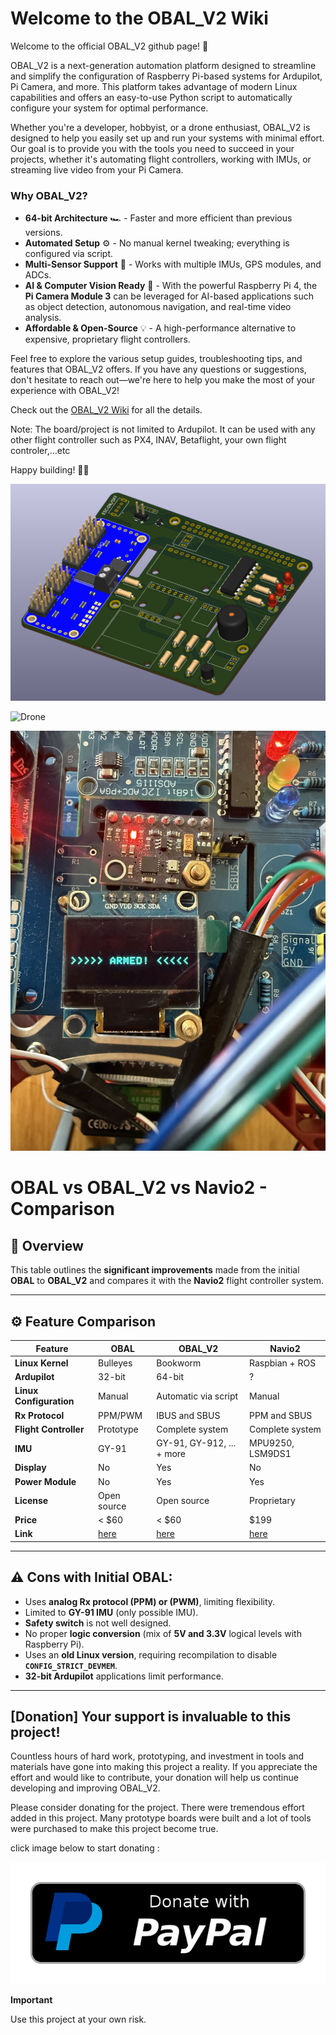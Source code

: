 # Welcome to the OBAL_V2 Wiki

Welcome to the official OBAL_V2 github page! 🚀

OBAL_V2 is a next-generation automation platform designed to streamline and simplify the configuration of Raspberry Pi-based systems for Ardupilot, Pi Camera, and more. This platform takes advantage of modern Linux capabilities and offers an easy-to-use Python script to automatically configure your system for optimal performance.

Whether you're a developer, hobbyist, or a drone enthusiast, OBAL_V2 is designed to help you easily set up and run your systems with minimal effort. Our goal is to provide you with the tools you need to succeed in your projects, whether it's automating flight controllers, working with IMUs, or streaming live video from your Pi Camera.

### Why OBAL_V2?  
- **64-bit Architecture** 🏎️ - Faster and more efficient than previous versions.  
- **Automated Setup** ⚙️ - No manual kernel tweaking; everything is configured via script.  
- **Multi-Sensor Support** 📡 - Works with multiple IMUs, GPS modules, and ADCs.  
- **AI & Computer Vision Ready** 🤖 - With the powerful Raspberry Pi 4, the **Pi Camera Module 3** can be leveraged for AI-based applications such as object detection, autonomous navigation, and real-time video analysis.  
- **Affordable & Open-Source** 💡 - A high-performance alternative to expensive, proprietary flight controllers.  


Feel free to explore the various setup guides, troubleshooting tips, and features that OBAL_V2 offers. If you have any questions or suggestions, don't hesitate to reach out—we're here to help you make the most of your experience with OBAL_V2!

Check out the [OBAL_V2 Wiki](https://github.com/akhodeir/OBAL_V2/wiki) for all the details.

Note: The board/project is not limited to Ardupilot. It can be used with any other flight controller such as PX4, INAV, Betaflight, your own flight controler,...etc

Happy building! 🚁✨

![3D PCB](photo/pcb_3d.png)

![Drone](photo/IMG_9943.jpeg)

![Armed](photo/IMG_9940.jpeg)



# OBAL vs OBAL_V2 vs Navio2 - Comparison

## 🚀 Overview
This table outlines the **significant improvements** made from the initial **OBAL** to **OBAL_V2** and compares it with the **Navio2** flight controller system.

---

## ⚙️ **Feature Comparison**

| Feature                | OBAL          | OBAL_V2        | Navio2             |
|------------------------|---------------|----------------|--------------------|
| **Linux Kernel**        | Bulleyes      | Bookworm       | Raspbian + ROS     |
| **Ardupilot**           | 32-bit        | 64-bit         | ?                  |
| **Linux Configuration** | Manual        | Automatic via script | Manual        |
| **Rx Protocol**         | PPM/PWM           | IBUS and SBUS  | PPM and SBUS       |
| **Flight Controller**   | Prototype     | Complete system| Complete system    |
| **IMU**                 | GY-91         | GY-91, GY-912, ... + more | MPU9250, LSM9DS1 |
| **Display**             | No            | Yes            | No                 |
| **Power Module**        | No            | Yes            | Yes                |
| **License**             | Open source   | Open source    | Proprietary        |
| **Price**               | < $60         | < $60          | $199               |
| **Link**                | [here](https://github.com/HefnySco/OBAL)     | [here](#)      | [here](https://navio2.hipi.io/)        |

---

## ⚠️ **Cons with Initial OBAL:**
- Uses **analog Rx protocol (PPM) or (PWM)**, limiting flexibility.
- Limited to **GY-91 IMU** (only possible IMU).
- **Safety switch** is not well designed.
- No proper **logic conversion** (mix of **5V and 3.3V** logical levels with Raspberry Pi).
- Uses an **old Linux version**, requiring recompilation to disable **`CONFIG_STRICT_DEVMEM`**.
- **32-bit Ardupilot** applications limit performance.

---
## [Donation] Your support is invaluable to this project!

Countless hours of hard work, prototyping, and investment in tools and materials have gone into making this project a reality. If you appreciate the effort and would like to contribute, your donation will help us continue developing and improving OBAL_V2.

Please consider donating for the project. There were tremendous effort added in this project. 
Many prototype boards were built and a lot of tools were purchased to make this project become true.

click image below to start donating :

[
![Donate with PayPal](photo/paypal-donate-button.png)
](https://www.paypal.com/donate/?hosted_button_id=LGAC3VKW2A8ZA)

**Important**

Use this project at your own risk. 
